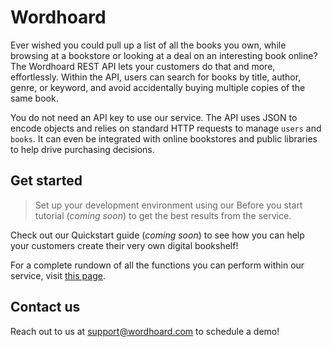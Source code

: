 
# Wordhoard

Ever wished you could pull up a list of all the books you own, while browsing at a bookstore or looking at a deal on an interesting book online? The Wordhoard REST API lets your customers do that and more, effortlessly. Within the API, users can search for books by title, author, genre, or keyword, and avoid accidentally buying multiple copies of the same book.

You do not need an API key to use our service. The API uses JSON to encode objects and relies on standard HTTP requests to manage `users` and `books`. It can even be integrated with online bookstores and public libraries to help drive purchasing decisions.

## Get started

> Set up your development environment using our Before you start tutorial (*coming soon*) to get the best results from the service.

Check out our Quickstart guide (*coming soon*) to see how you can help your customers create their very own digital bookshelf!

For a complete rundown of all the functions you can perform within our service, visit [this page](index.md).

## Contact us

Reach out to us at [support@wordhoard.com](mailto:support@wordhoard.com) to schedule a demo!
